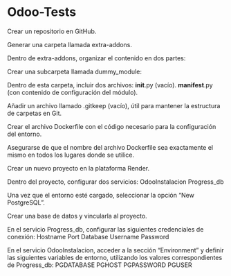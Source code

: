 # Odoo-Tests

Crear un repositorio en GitHub.

Generar una carpeta llamada extra-addons.

Dentro de extra-addons, organizar el contenido en dos partes:

Crear una subcarpeta llamada dummy_module:

Dentro de esta carpeta, incluir dos archivos:
__init__.py (vacío).
__manifest__.py (con contenido de configuración del módulo).

Añadir un archivo llamado .gitkeep (vacío), útil para mantener la estructura de carpetas en Git.

Crear el archivo Dockerfile con el código necesario para la configuración del entorno.

Asegurarse de que el nombre del archivo Dockerfile sea exactamente el mismo en todos los lugares donde se utilice.

Crear un nuevo proyecto en la plataforma Render.

Dentro del proyecto, configurar dos servicios:
OdooInstalacion
Progress_db

Una vez que el entorno esté cargado, seleccionar la opción “New PostgreSQL”.

Crear una base de datos y vincularla al proyecto.

En el servicio Progress_db, configurar las siguientes credenciales de conexión:
Hostname
Port
Database
Username
Password

En el servicio OdooInstalacion, acceder a la sección “Environment” y definir las siguientes variables de entorno, utilizando los valores correspondientes de Progress_db:
PGDATABASE
PGHOST
PGPASSWORD
PGUSER
